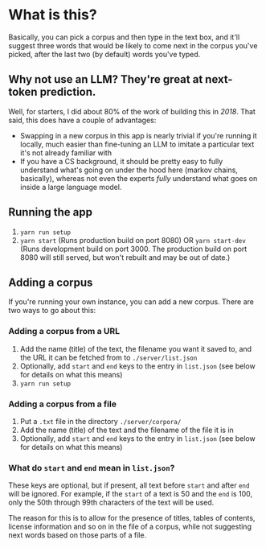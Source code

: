 # What is this?

Basically, you can pick a corpus and then type in the text box, and it'll suggest three words that would be likely to come next in the corpus you've picked, after the last two (by default) words you've typed.

## Why not use an LLM? They're great at next-token prediction.

Well, for starters, I did about 80% of the work of building this in *2018*. That said, this does have a couple of advantages:
- Swapping in a new corpus in this app is nearly trivial if you're running it locally, much easier than fine-tuning an LLM to imitate a particular text it's not already familiar with
- If you have a CS background, it should be pretty easy to fully understand what's going on under the hood here (markov chains, basically), whereas not even the experts *fully* understand what goes on inside a large language model.

## Running the app

1. `yarn run setup`
2. `yarn start` (Runs production build on port 8080)
OR
`yarn start-dev` (Runs development build on port 3000. The production build on port 8080 will still served, but won't rebuilt and may be out of date.)

## Adding a corpus

If you're running your own instance, you can add a new corpus. There are two ways to go about this:

### Adding a corpus from a URL

1. Add the name (title) of the text, the filename you want it saved to, and the URL it can be fetched from to `./server/list.json`
2. Optionally, add `start` and `end` keys to the entry in `list.json` (see below for details on what this means)
3. `yarn run setup`

### Adding a corpus from a file
1. Put a `.txt` file in the directory `./server/corpora/`
2. Add the name (title) of the text and the filename of the file it is in
3. Optionally, add `start` and `end` keys to the entry in `list.json` (see below for details on what this means)

### What do `start` and `end` mean in `list.json`?

These keys are optional, but if present, all text before `start` and after `end` will be ignored. For example, if the `start` of a text is 50 and the `end` is 100, only the 50th through 99th characters of the text will be used.

The reason for this is to allow for the presence of titles, tables of contents, license information and so on in the file of a corpus, while not suggesting next words based on those parts of a file.